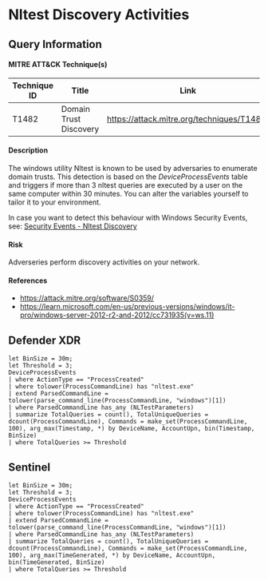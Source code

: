 # Nltest Discovery Activities

## Query Information

#### MITRE ATT&CK Technique(s)

| Technique ID | Title    | Link    |
| ---  | --- | --- |
| T1482 | Domain Trust Discovery | https://attack.mitre.org/techniques/T1482/ |

#### Description
The windows utility Nltest is known to be used by adversaries to enumerate domain trusts. This detection is based on the *DeviceProcessEvents* table and triggers if more than 3 nltest queries are executed by a user on the same computer within 30 minutes. You can alter the variables yourself to tailor it to your environment.

In case you want to detect this behaviour with Windows Security Events, see: [Security Events - Nltest Discovery](../SecurityEvents/NltestDiscovery.md)

#### Risk
Adverseries perform discovery activities on your network.

#### References
- https://attack.mitre.org/software/S0359/
- https://learn.microsoft.com/en-us/previous-versions/windows/it-pro/windows-server-2012-r2-and-2012/cc731935(v=ws.11)

## Defender XDR
```KQL
let BinSize = 30m;
let Threshold = 3;
DeviceProcessEvents
| where ActionType == "ProcessCreated"
| where tolower(ProcessCommandLine) has "nltest.exe"
| extend ParsedCommandLine = tolower(parse_command_line(ProcessCommandLine, "windows")[1])
| where ParsedCommandLine has_any (NLTestParameters)
| summarize TotalQueries = count(), TotalUniqueQueries = dcount(ProcessCommandLine), Commands = make_set(ProcessCommandLine, 100), arg_max(Timestamp, *) by DeviceName, AccountUpn, bin(Timestamp, BinSize)
| where TotalQueries >= Threshold
```

## Sentinel
```KQL
let BinSize = 30m;
let Threshold = 3;
DeviceProcessEvents
| where ActionType == "ProcessCreated"
| where tolower(ProcessCommandLine) has "nltest.exe"
| extend ParsedCommandLine = tolower(parse_command_line(ProcessCommandLine, "windows")[1])
| where ParsedCommandLine has_any (NLTestParameters)
| summarize TotalQueries = count(), TotalUniqueQueries = dcount(ProcessCommandLine), Commands = make_set(ProcessCommandLine, 100), arg_max(TimeGenerated, *) by DeviceName, AccountUpn, bin(TimeGenerated, BinSize)
| where TotalQueries >= Threshold
```